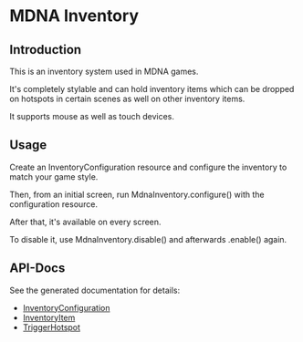 # MDNA Inventory

## Introduction

This is an inventory system used in MDNA games.

It's completely stylable and can hold inventory items which can be dropped on 
hotspots in certain scenes as well on other inventory items.

It supports mouse as well as touch devices.

## Usage

Create an InventoryConfiguration resource and configure the inventory to
match your game style.

Then, from an initial screen, run MdnaInventory.configure() with the configuration
resource.

After that, it's available on every screen.

To disable it, use MdnaInventory.disable() and afterwards .enable() again.

## API-Docs

See the generated documentation for details:

* [InventoryConfiguration](docs/InventoryConfiguration.md)
* [InventoryItem](docs/InventoryItem.md)
* [TriggerHotspot](docs/TriggerHotspot.md)
